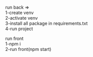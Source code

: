 run back =>  
1-create venv  
2-activate venv    
3-install all package in requirements.txt  
4-run project  
      

run front    
1-npm i  
2-run front(npm start) 

